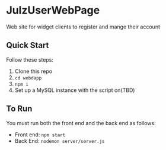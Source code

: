 # JulzUserWebPage
Web site for widget clients to register and mange their account

## Quick Start
Follow these steps:
1. Clone this repo
2.  ```cd webdapp```
3.  ```npm i```
4. Set up a MySQL instance with the script on(TBD)

## To Run
You must run both the front end and the back end as follows:
* Front end:   ```npm start```
* Back End: ```nodemon server/server.js```
